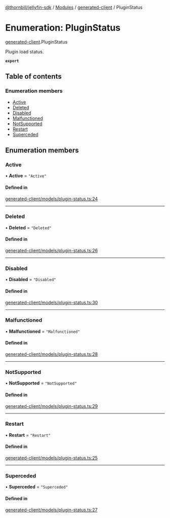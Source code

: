 [@thornbill/jellyfin-sdk](../README.md) / [Modules](../modules.md) / [generated-client](../modules/generated_client.md) / PluginStatus

# Enumeration: PluginStatus

[generated-client](../modules/generated_client.md).PluginStatus

Plugin load status.

**`export`**

## Table of contents

### Enumeration members

- [Active](generated_client.PluginStatus.md#active)
- [Deleted](generated_client.PluginStatus.md#deleted)
- [Disabled](generated_client.PluginStatus.md#disabled)
- [Malfunctioned](generated_client.PluginStatus.md#malfunctioned)
- [NotSupported](generated_client.PluginStatus.md#notsupported)
- [Restart](generated_client.PluginStatus.md#restart)
- [Superceded](generated_client.PluginStatus.md#superceded)

## Enumeration members

### Active

• **Active** = `"Active"`

#### Defined in

[generated-client/models/plugin-status.ts:24](https://github.com/thornbill/jellyfin-sdk-typescript/blob/029620a/src/generated-client/models/plugin-status.ts#L24)

___

### Deleted

• **Deleted** = `"Deleted"`

#### Defined in

[generated-client/models/plugin-status.ts:26](https://github.com/thornbill/jellyfin-sdk-typescript/blob/029620a/src/generated-client/models/plugin-status.ts#L26)

___

### Disabled

• **Disabled** = `"Disabled"`

#### Defined in

[generated-client/models/plugin-status.ts:30](https://github.com/thornbill/jellyfin-sdk-typescript/blob/029620a/src/generated-client/models/plugin-status.ts#L30)

___

### Malfunctioned

• **Malfunctioned** = `"Malfunctioned"`

#### Defined in

[generated-client/models/plugin-status.ts:28](https://github.com/thornbill/jellyfin-sdk-typescript/blob/029620a/src/generated-client/models/plugin-status.ts#L28)

___

### NotSupported

• **NotSupported** = `"NotSupported"`

#### Defined in

[generated-client/models/plugin-status.ts:29](https://github.com/thornbill/jellyfin-sdk-typescript/blob/029620a/src/generated-client/models/plugin-status.ts#L29)

___

### Restart

• **Restart** = `"Restart"`

#### Defined in

[generated-client/models/plugin-status.ts:25](https://github.com/thornbill/jellyfin-sdk-typescript/blob/029620a/src/generated-client/models/plugin-status.ts#L25)

___

### Superceded

• **Superceded** = `"Superceded"`

#### Defined in

[generated-client/models/plugin-status.ts:27](https://github.com/thornbill/jellyfin-sdk-typescript/blob/029620a/src/generated-client/models/plugin-status.ts#L27)
